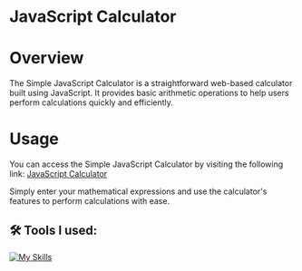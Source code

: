 # JavaScript Calculator

# Overview
The Simple JavaScript Calculator is a straightforward web-based calculator built using JavaScript. It provides basic arithmetic operations to help users perform calculations quickly and efficiently.

# Usage

You can access the Simple JavaScript Calculator by visiting the following link: [JavaScript Calculator](https://my-cool-js-calculator.netlify.app/)

Simply enter your mathematical expressions and use the calculator's features to perform calculations with ease.

<h2>🛠️ Tools I used:</h2>

[![My Skills](https://skillicons.dev/icons?i=js,html,css)](https://skillicons.dev)

